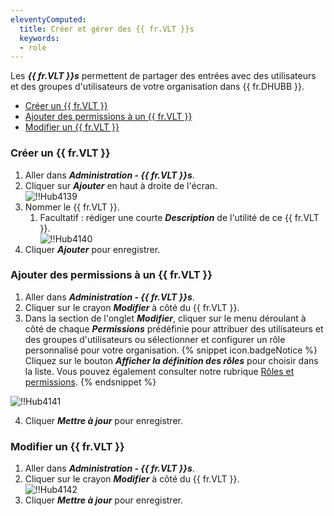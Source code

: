 ```yaml
---
eleventyComputed:
  title: Créer et gérer des {{ fr.VLT }}s
  keywords:
  - role
---
```

Les ***{{ fr.VLT }}s*** permettent de partager des entrées avec des utilisateurs et des groupes d'utilisateurs de votre organisation dans {{ fr.DHUBB }}.  

* [Créer un {{ fr.VLT }}](#créer-un-coffre)  
* [Ajouter des permissions à un {{ fr.VLT }}](#ajouter-des-permissions-à-un-coffre)  
* [Modifier un {{ fr.VLT }}](#modifier-un-coffre)  

### Créer un {{ fr.VLT }} 

1. Aller dans ***Administration - {{ fr.VLT }}s***. 
1. Cliquer sur ***Ajouter*** en haut à droite de l'écran.  
![!!Hub4139](https://webdevolutions.azureedge.net/docs/fr/hub/Hub4139.png) 
1. Nommer le {{ fr.VLT }}. 
    1. Facultatif : rédiger une courte ***Description*** de l'utilité de ce {{ fr.VLT }}.  
    ![!!Hub4140](https://webdevolutions.azureedge.net/docs/fr/hub/Hub4140.png) 
1. Cliquer ***Ajouter*** pour enregistrer. 

### Ajouter des permissions à un {{ fr.VLT }} 

1. Aller dans ***Administration - {{ fr.VLT }}s***. 
1. Cliquer sur le crayon ***Modifier*** à côté du {{ fr.VLT }}. 
1. Dans la section de l'onglet ***Modifier***, cliquer sur le menu déroulant à côté de chaque ***Permissions*** prédéfinie pour attribuer des utilisateurs et des groupes d'utilisateurs ou sélectionner et configurer un rôle personnalisé pour votre organisation. 
{% snippet icon.badgeNotice %} 
Cliquez sur le bouton ***Afficher la définition des rôles*** pour choisir dans la liste. Vous pouvez également consulter notre rubrique [Rôles et permissions](/fr/hub/web-interface/hub-overview/administration/configuration-security/system-permissions/roles-permissions/). 
{% endsnippet %}
 
![!!Hub4141](https://webdevolutions.azureedge.net/docs/fr/hub/Hub4141.png)  

4. Cliquer ***Mettre à jour*** pour enregistrer. 

### Modifier un {{ fr.VLT }} 

1. Aller dans ***Administration - {{ fr.VLT }}s***. 
1. Cliquer sur le crayon ***Modifier*** à côté du {{ fr.VLT }}.  
![!!Hub4142](https://webdevolutions.azureedge.net/docs/fr/hub/Hub4142.png) 
1. Cliquer ***Mettre à jour*** pour enregistrer.
